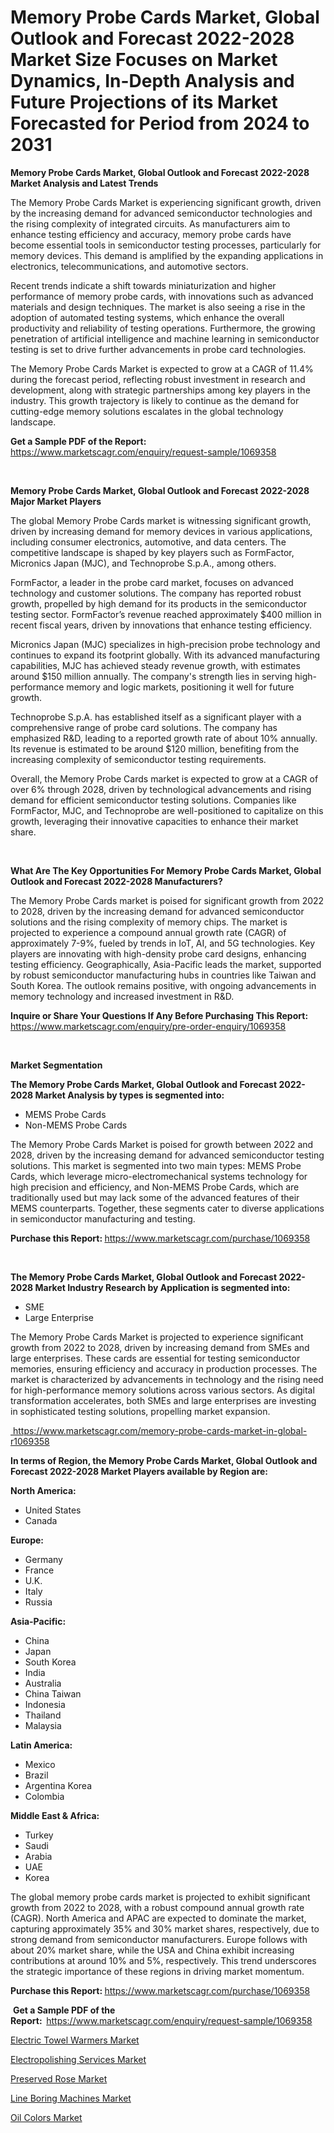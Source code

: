 <p><h1>Memory Probe Cards Market, Global Outlook and Forecast 2022-2028 Market Size Focuses on Market Dynamics, In-Depth Analysis and Future Projections of its Market Forecasted for Period from 2024 to 2031</h1></p><p><strong>Memory Probe Cards Market, Global Outlook and Forecast 2022-2028 Market Analysis and Latest Trends</strong></p>
<p><p>The Memory Probe Cards Market is experiencing significant growth, driven by the increasing demand for advanced semiconductor technologies and the rising complexity of integrated circuits. As manufacturers aim to enhance testing efficiency and accuracy, memory probe cards have become essential tools in semiconductor testing processes, particularly for memory devices. This demand is amplified by the expanding applications in electronics, telecommunications, and automotive sectors.</p><p>Recent trends indicate a shift towards miniaturization and higher performance of memory probe cards, with innovations such as advanced materials and design techniques. The market is also seeing a rise in the adoption of automated testing systems, which enhance the overall productivity and reliability of testing operations. Furthermore, the growing penetration of artificial intelligence and machine learning in semiconductor testing is set to drive further advancements in probe card technologies.</p><p>The Memory Probe Cards Market is expected to grow at a CAGR of 11.4% during the forecast period, reflecting robust investment in research and development, along with strategic partnerships among key players in the industry. This growth trajectory is likely to continue as the demand for cutting-edge memory solutions escalates in the global technology landscape.</p></p>
<p><strong>Get a Sample PDF of the Report:&nbsp;</strong> <a href="https://www.marketscagr.com/enquiry/request-sample/1069358">https://www.marketscagr.com/enquiry/request-sample/1069358</a></p>
<p>&nbsp;</p>
<p><strong>Memory Probe Cards Market, Global Outlook and Forecast 2022-2028 Major Market Players</strong></p>
<p><p>The global Memory Probe Cards market is witnessing significant growth, driven by increasing demand for memory devices in various applications, including consumer electronics, automotive, and data centers. The competitive landscape is shaped by key players such as FormFactor, Micronics Japan (MJC), and Technoprobe S.p.A., among others.</p><p>FormFactor, a leader in the probe card market, focuses on advanced technology and customer solutions. The company has reported robust growth, propelled by high demand for its products in the semiconductor testing sector. FormFactor’s revenue reached approximately $400 million in recent fiscal years, driven by innovations that enhance testing efficiency.</p><p>Micronics Japan (MJC) specializes in high-precision probe technology and continues to expand its footprint globally. With its advanced manufacturing capabilities, MJC has achieved steady revenue growth, with estimates around $150 million annually. The company's strength lies in serving high-performance memory and logic markets, positioning it well for future growth.</p><p>Technoprobe S.p.A. has established itself as a significant player with a comprehensive range of probe card solutions. The company has emphasized R&D, leading to a reported growth rate of about 10% annually. Its revenue is estimated to be around $120 million, benefiting from the increasing complexity of semiconductor testing requirements.</p><p>Overall, the Memory Probe Cards market is expected to grow at a CAGR of over 6% through 2028, driven by technological advancements and rising demand for efficient semiconductor testing solutions. Companies like FormFactor, MJC, and Technoprobe are well-positioned to capitalize on this growth, leveraging their innovative capacities to enhance their market share.</p></p>
<p>&nbsp;</p>
<p><strong>What Are The Key Opportunities For Memory Probe Cards Market, Global Outlook and Forecast 2022-2028 Manufacturers?</strong></p>
<p><p>The Memory Probe Cards market is poised for significant growth from 2022 to 2028, driven by the increasing demand for advanced semiconductor solutions and the rising complexity of memory chips. The market is projected to experience a compound annual growth rate (CAGR) of approximately 7-9%, fueled by trends in IoT, AI, and 5G technologies. Key players are innovating with high-density probe card designs, enhancing testing efficiency. Geographically, Asia-Pacific leads the market, supported by robust semiconductor manufacturing hubs in countries like Taiwan and South Korea. The outlook remains positive, with ongoing advancements in memory technology and increased investment in R&D.</p></p>
<p><strong>Inquire or Share Your Questions If Any Before Purchasing This Report:</strong> <a href="https://www.marketscagr.com/enquiry/pre-order-enquiry/1069358">https://www.marketscagr.com/enquiry/pre-order-enquiry/1069358</a></p>
<p>&nbsp;</p>
<p><strong>Market Segmentation</strong></p>
<p><strong>The Memory Probe Cards Market, Global Outlook and Forecast 2022-2028 Market Analysis by types is segmented into:</strong></p>
<p><ul><li>MEMS Probe Cards</li><li>Non-MEMS Probe Cards</li></ul></p>
<p><p>The Memory Probe Cards Market is poised for growth between 2022 and 2028, driven by the increasing demand for advanced semiconductor testing solutions. This market is segmented into two main types: MEMS Probe Cards, which leverage micro-electromechanical systems technology for high precision and efficiency, and Non-MEMS Probe Cards, which are traditionally used but may lack some of the advanced features of their MEMS counterparts. Together, these segments cater to diverse applications in semiconductor manufacturing and testing.</p></p>
<p><strong>Purchase this Report:&nbsp;</strong><a href="https://www.marketscagr.com/purchase/1069358">https://www.marketscagr.com/purchase/1069358</a></p>
<p>&nbsp;</p>
<p><strong>The Memory Probe Cards Market, Global Outlook and Forecast 2022-2028 Market Industry Research by Application is segmented into:</strong></p>
<p><ul><li>SME</li><li>Large Enterprise</li></ul></p>
<p><p>The Memory Probe Cards Market is projected to experience significant growth from 2022 to 2028, driven by increasing demand from SMEs and large enterprises. These cards are essential for testing semiconductor memories, ensuring efficiency and accuracy in production processes. The market is characterized by advancements in technology and the rising need for high-performance memory solutions across various sectors. As digital transformation accelerates, both SMEs and large enterprises are investing in sophisticated testing solutions, propelling market expansion.</p></p>
<p><a href="https://www.marketscagr.com/memory-probe-cards-market-in-global-r1069358">&nbsp;https://www.marketscagr.com/memory-probe-cards-market-in-global-r1069358</a></p>
<p><strong>In terms of Region, the Memory Probe Cards Market, Global Outlook and Forecast 2022-2028 Market Players available by Region are:</strong></p>
<p>
    <p> <strong> North America: </strong>
        <ul>
            <li>United States</li>
            <li>Canada</li>
        </ul>
        </p> 
    <p> <strong> Europe: </strong>
        <ul>
            <li>Germany</li>
            <li>France</li>
            <li>U.K.</li>
            <li>Italy</li>
            <li>Russia</li>
        </ul>
        </p> 
    <p> <strong> Asia-Pacific: </strong>
        <ul>
            <li>China</li>
            <li>Japan</li>
            <li>South Korea</li>
            <li>India</li>
            <li>Australia</li>
            <li>China Taiwan</li>
            <li>Indonesia</li>
            <li>Thailand</li>
            <li>Malaysia</li>
        </ul>
        </p> 
    <p> <strong> Latin America: </strong>
        <ul>
            <li>Mexico</li>
            <li>Brazil</li>
            <li>Argentina Korea</li>
            <li>Colombia</li>
        </ul>
        </p> 
    <p> <strong> Middle East & Africa: </strong>
        <ul>
            <li>Turkey</li>
            <li>Saudi</li>
            <li>Arabia</li>
            <li>UAE</li>
            <li>Korea</li>
        </ul>
    </p>
    </p>
<p><p>The global memory probe cards market is projected to exhibit significant growth from 2022 to 2028, with a robust compound annual growth rate (CAGR). North America and APAC are expected to dominate the market, capturing approximately 35% and 30% market shares, respectively, due to strong demand from semiconductor manufacturers. Europe follows with about 20% market share, while the USA and China exhibit increasing contributions at around 10% and 5%, respectively. This trend underscores the strategic importance of these regions in driving market momentum.</p></p>
<p><strong>Purchase this Report: </strong><a href="https://www.marketscagr.com/purchase/1069358">https://www.marketscagr.com/purchase/1069358</a></p>
<p>&nbsp;<strong>Get a Sample PDF of the Report:&nbsp;&nbsp;</strong><a href="https://www.marketscagr.com/enquiry/request-sample/1069358">https://www.marketscagr.com/enquiry/request-sample/1069358</a></p>
<p><strong></strong></p>
<p><p><a href="https://medium.com/@trevorcampbell02/the-electric-towel-warmers-market-insights-report-offers-an-in-depth-and-thorough-analysis-of-the-0e047441c796">Electric Towel Warmers Market</a></p><p><a href="https://www.linkedin.com/pulse/global-electropolishing-services-market-analysis-key-trends-9z1ke?trackingId=SZcKyph4SBawHNIRiC66yg%3D%3D">Electropolishing Services Market</a></p><p><a href="https://medium.com/@trevorcampbell02/this-report-aims-to-deliver-an-in-depth-analysis-of-the-global-preserved-rose-market-offering-both-d956664a7969">Preserved Rose Market</a></p><p><a href="https://www.linkedin.com/pulse/line-boring-machines-market-trends-regional-insights-forecasted-k9v8f?trackingId=JYCMrOyxQoGu9i9S2mRGlA%3D%3D">Line Boring Machines Market</a></p><p><a href="https://issuu.com/reportprime-2/docs/oil-colors-market-size-2030.pptx_ca9c83883244fe">Oil Colors Market</a></p></p>